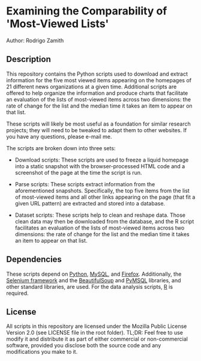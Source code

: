 Examining the Comparability of 'Most-Viewed Lists'
====================
Author: Rodrigo Zamith

Description
-----
This repository contains the Python scripts used to download and extract information for the five most viewed items appearing on the homepages of 21 different news organizations at a given time. Additional scripts are offered to help organize the information and produce charts that facilitate an evaluation of the lists of most-viewed items across two dimensions: the rate of change for the list and the median time it takes an item to appear on that list.

These scripts will likely be most useful as a foundation for similar research projects; they will need to be tweaked to adapt them to other websites. If you have any questions, please e-mail me.

The scripts are broken down into three sets:

* Download scripts: These scripts are used to freeze a liquid homepage into a static snapshot with the browser-processed HTML code and a screenshot of the page at the time the script is run.

* Parse scripts: These scripts extract information from the aforementioned snapshots. Specifically, the top five items from the list of most-viewed items and all other links appearing on the page (that fit a given URL pattern) are extracted and stored into a database.

* Dataset scripts: These scripts help to clean and reshape data. Those clean data may then be downloaded from the database, and the R script facilitates an evaluation of the lists of most-viewed items across two dimensions: the rate of change for the list and the median time it takes an item to appear on that list.

Dependencies
-----
These scripts depend on [Python](https://www.python.org/), [MySQL](https://www.mysql.com/), and [Firefox](https://www.mozilla.org/en-US/firefox/products/). Additionally, the [Selenium framework](https://www.seleniumhq.org/) and the [BeautifulSoup](https://www.crummy.com/software/BeautifulSoup/) and [PyMSQL](https://github.com/PyMySQL/PyMySQL) libraries, and other standard libraries, are used. For the data analysis scripts, [R](https://www.r-project.org/) is required.

License
-----
All scripts in this repository are licensed under the Mozilla Public License Version 2.0 (see LICENSE file in the root folder). TL;DR: Feel free to use modify it and distribute it as part of either commercial or non-commercial software, provided you disclose both the source code and any modifications you make to it.
